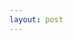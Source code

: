 ```yaml
---
layout: post
---
```



<!--
	a.對於使用者來說，不會想要一直看著地圖找路
		→我的經驗，想要知道再多久後要做什麼？可以給我Next 3 Steps指示(包含轉彎圖、幾公里後、預估多久會到)
			需要再Show Details
			採用單車的路線，而預估時間可能要重算。
		→怎麼取API
    
    實際詢問輪走族，他們目前如何到達一個目的地？想去一個地方之前，會做什麼事？
	-->